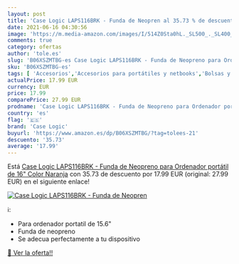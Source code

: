 ```yaml
---
layout: post
title: 'Case Logic LAPS116BRK - Funda de Neopren al 35.73 % de descuento'
date: 2021-06-16 04:30:56
image: 'https://m.media-amazon.com/images/I/514Z0Sta0hL._SL500_._SL400_.jpg'
comments: true
category: ofertas
author: 'tole.es'
slug: 'B06XSZMTBG-es Case Logic LAPS116BRK - Funda de Neopreno para Ordenador...'
sku: 'B06XSZMTBG-es'
tags: [ 'Accesorios','Accesorios para portátiles y netbooks','Bolsas y fundas para portátiles y netbooks','Fundas blandas para portátiles y netbooks','Informática','case logic','ordenador', ]
actualPrice: 17.99 EUR
currency: EUR
price: 17.99
comparePrice: 27.99 EUR
prodname: 'Case Logic LAPS116BRK - Funda de Neopreno para Ordenador portátil de 16"  Color Naranja'
country: 'es'
flag: '🇪🇸'
brand: 'Case Logic'
buyurl: 'https://www.amazon.es/dp/B06XSZMTBG/?tag=tolees-21'
descuento: '35.73'
average: '17.99'
---
```


Está [Case Logic LAPS116BRK - Funda de Neopreno para Ordenador portátil de 16"  Color Naranja](https://www.amazon.es/dp/B06XSZMTBG/?tag=tolees-21) con 35.73 de descuento por 17.99 EUR (original: 27.99 EUR) en el siguiente enlace!

[![Case Logic LAPS116BRK - Funda de Neopren](https://m.media-amazon.com/images/I/514Z0Sta0hL._SL500_._SL400_.jpg)](https://www.amazon.es/dp/B06XSZMTBG/?tag=tolees-21)

ℹ️:

- Para ordenador portatil de 15.6"
- Funda de neopreno
- Se adecua perfectamente a tu dispositivo

[🛒 Ver la oferta!!](https://www.amazon.es/dp/B06XSZMTBG/?tag=tolees-21)
